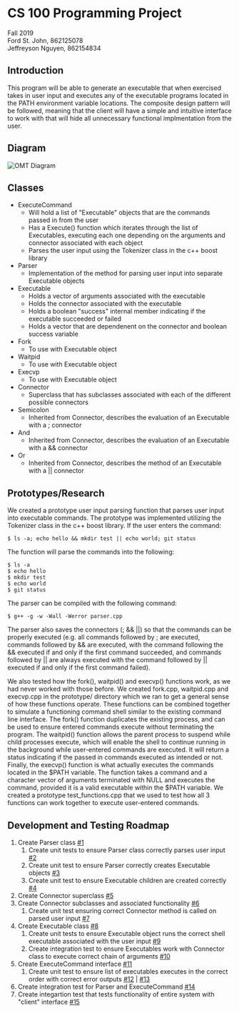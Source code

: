 # CS 100 Programming Project
Fall 2019  
Ford St. John, 862125078  
Jeffreyson Nguyen, 862154834

## Introduction
This program will be able to generate an executable that when exercised takes in user input and executes any of the executable programs located in the PATH environment variable locations.  The composite design pattern will be followed, meaning that the client will have a simple and intuitive interface to work with that will hide all unnecessary functional implmentation from the user.    

## Diagram
![OMT Diagram](https://github.com/cs100/assignment-git_shorty_assn/blob/master/images/Rshell%20OMT%20.png)

## Classes
* ExecuteCommand
  * Will hold a list of "Executable" objects that are the commands passed in from the user
  * Has a Execute() function which iterates through the list of Executables, executing each one depending on the arguments and connector associated with each object
  * Parses the user input using the Tokenizer class in the c++ boost library
* Parser
  * Implementation of the method for parsing user input into separate Executable objects
* Executable
  * Holds a vector<string> of arguments associated with the executable
  * Holds the connector associated with the executable
  * Holds a boolean "success" internal member indicating if the executable succeeded or failed
  * Holds a vector<children> that are dependenent on the connector and boolean success variable
* Fork
  * To use with Executable object
* Waitpid
  * To use with Executable object
* Execvp
  * To use with Executable object
* Connector
  * Superclass that has subclasses associated with each of the different possible connectors
* Semicolon
    * Inherited from Connector, describes the evaluation of an Executable with a ; connector
* And
    * Inherited from Connector, describes the evaluation of an Executable with a && connector
* Or
    * Inherited from Connector, describes the method of an Executable with a || connector

## Prototypes/Research
We created a prototype user input parsing function that parses user input into executable commands.  The prototype was implemented utilizing the Tokenizer class in the c++ boost library.  If the user enters the command:
```shell
$ ls -a; echo hello && mkdir test || echo world; git status
```
The function will parse the commands into the following:
```shell
$ ls -a
$ echo hello
$ mkdir test
$ echo world
$ git status
```
The parser can be compiled with the following command:
```shell
$ g++ -g -w -Wall -Werror parser.cpp
```
The parser also saves the connectors (; && ||) so that the commands can be properly executed (e.g. all commands followed by ; are executed, commands followed by && are executed, with the command following the && executed if and only if the first command succeeded, and commands followed by || are always executed with the command followed by || executed if and only if the first command failed).  
  
We also tested how the fork(), waitpid() and execvp() functions work, as we had never worked with those before.  We created fork.cpp, waitpid.cpp and execvp.cpp in the prototype/ directory which we ran to get a general sense of how these functions operate.  These functions can be combined together to simulate a functioning command shell similar to the existing command line interface.  The fork() function duplicates the existing process, and can be used to ensure entered commands execute without terminating the program.  The waitpid() function allows the parent process to suspend while child processes execute, which will enable the shell to continue running in the background while user-entered commands are executed.  It will return a status indicating if the passed in commands executed as intended or not.  Finally, the execvp() function is what actually executes the commands located in the $PATH variable.  The function takes a command and a character vector of arguments terminated with NULL and executes the command, provided it is a valid executable within the $PATH variable.  We created a prototype test_functions.cpp that we used to test how all 3 functions can work together to execute user-entered commands.

## Development and Testing Roadmap
1. Create Parser class [#1](https://github.com/cs100/assignment-git_shorty_assn/issues/1)
   1. Create unit tests to ensure Parser class correctly parses user input [#2](https://github.com/cs100/assignment-git_shorty_assn/issues/2)
   1. Create unit test to ensure Parser correctly creates Executable objects [#3](https://github.com/cs100/assignment-git_shorty_assn/issues/3)
   1. Create unit test to ensure Executable children are created correctly [#4](https://github.com/cs100/assignment-git_shorty_assn/issues/4)
1. Create Connector superclass [#5](https://github.com/cs100/assignment-git_shorty_assn/issues/5)
1. Create Connector subclasses and associated functionality [#6](https://github.com/cs100/assignment-git_shorty_assn/issues/6)
   1. Create unit test ensuring correct Connector method is called on parsed user input [#7](https://github.com/cs100/assignment-git_shorty_assn/issues/7)
1. Create Executable class [#8](https://github.com/cs100/assignment-git_shorty_assn/issues/8)
   1. Create unit tests to ensure Executable object runs the correct shell executable associated with the user input [#9](https://github.com/cs100/assignment-git_shorty_assn/issues/9)
   1. Create integration test to ensure Executables work with Connector class to execute correct chain of arguments [#10](https://github.com/cs100/assignment-git_shorty_assn/issues/10)
1. Create ExecuteCommand interface [#11](https://github.com/cs100/assignment-git_shorty_assn/issues/11)
   1. Create unit test to ensure list of executables executes in the correct order with correct error outputs [#12](https://github.com/cs100/assignment-git_shorty_assn/issues/12) | [#13](https://github.com/cs100/assignment-git_shorty_assn/issues/13)
1. Create integration test for Parser and ExecuteCommand [#14](https://github.com/cs100/assignment-git_shorty_assn/issues/14)
1. Create integartion test that tests functionality of entire system with "client" interface [#15](https://github.com/cs100/assignment-git_shorty_assn/issues/15)


